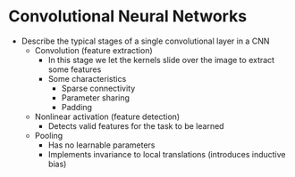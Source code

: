 # Convolutional Neural Networks

- Describe the typical stages of a single convolutional layer in a CNN
  - Convolution (feature extraction)
    - In this stage we let the kernels slide over the image to extract some features
    - Some characteristics
      - Sparse connectivity
      - Parameter sharing
      - Padding
  - Nonlinear activation (feature detection)
    - Detects valid features for the task to be learned
  - Pooling
    - Has no learnable parameters
    - Implements invariance to local translations (introduces inductive bias)
